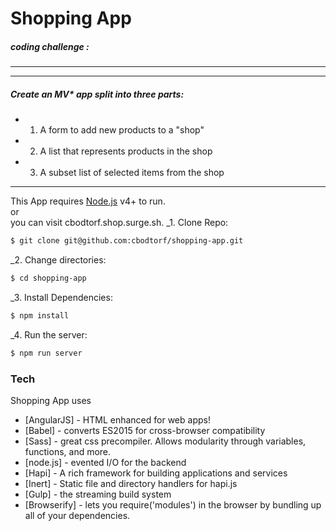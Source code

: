 # Shopping App
##### *coding challenge* :
----------------
---------------
##### Create an MV* app split into three parts:
- 1. A form to add new products to a "shop"
- 2. A list that represents products in the shop
- 3. A subset list of selected items from the shop  
---------------

This App requires [Node.js](https://nodejs.org/) v4+ to run.  
or  
you can visit cbodtorf.shop.surge.sh.
_1. Clone Repo:
```sh
$ git clone git@github.com:cbodtorf/shopping-app.git
```
_2. Change directories:
```sh
$ cd shopping-app
```
_3. Install Dependencies:
```sh
$ npm install
```
_4. Run the server:
```sh
$ npm run server
```

### Tech

Shopping App uses

* [AngularJS] - HTML enhanced for web apps!
* [Babel] - converts ES2015 for cross-browser compatibility
* [Sass] - great css precompiler. Allows modularity through variables, functions, and more.
* [node.js] - evented I/O for the backend
* [Hapi] - A rich framework for building applications and services
* [Inert] - Static file and directory handlers for hapi.js
* [Gulp] - the streaming build system
* [Browserify] - lets you require('modules') in the browser by bundling up all of your dependencies.
